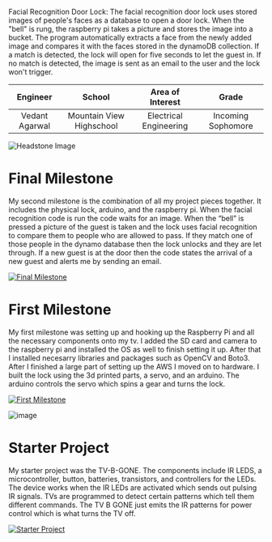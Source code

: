 Facial Recognition Door Lock:
The facial recognition door lock uses stored images of people's faces as a database to open a door lock. When the "bell" is rung, the raspberry pi takes a picture and stores the image into a bucket. The program automatically extracts a face from the newly added image and compares it with the faces stored in the dynamoDB collection. If a match is detected, the lock will open for five seconds to let the guest in. If no match is detected, the image is sent as an email to the user and the lock won't trigger.

| **Engineer** | **School** | **Area of Interest** | **Grade** |
|:--:|:--:|:--:|:--:|
| Vedant Agarwal | Mountain View Highschool | Electrical Engineering | Incoming Sophomore

![Headstone Image](https://user-images.githubusercontent.com/66533979/174888201-acb4436d-4e3d-412d-8f3d-747ebf61c085.png)



# Final Milestone
My second milestone is the combination of all my project pieces together. It includes the physical lock, arduino, and the raspberry pi. When the facial recognition code is run the code waits for an image.  When the “bell” is pressed a picture of the guest is taken and the lock uses facial recognition to compare them to people who are allowed to pass. If they match one of those people in the dynamo database then the lock unlocks and they are let through. If a new guest is at the door then the code states the arrival of a new guest and alerts me by sending an email. 

[![Final Milestone](https://i3.ytimg.com/vi/gFGa062yHeE/maxresdefault.jpg)](https://www.youtube.com/watch?v=gFGa062yHeE)

# First Milestone

My first milestone was setting up and hooking up the Raspberry Pi and all the necessary components onto my tv. I added the SD card and camera to the raspberry pi and installed the OS as well to finish setting it up. After that I installed necesarry libraries and packages such as OpenCV and Boto3. After I finished a large part of setting up the AWS I moved on to hardware. I built the lock using the 3d printed parts, a servo, and an arduino. The arduino controls the servo which spins a gear and turns the lock. 

[![First Milestone](https://i3.ytimg.com/vi/8Fhbh7BDEjU/maxresdefault.jpg )](https://www.youtube.com/watch?v=8Fhbh7BDEjU "First Milestone")

 ![image](https://user-images.githubusercontent.com/66533979/176495001-1fa68a17-369a-4858-9d6f-eea62105b61b.png)



# Starter Project 
My starter project was the TV-B-GONE. The components include IR LEDS, a microcontroller, button, batteries, transistors, and controllers for the LEDs. The device works when the IR LEDs are activated which sends out pulsing IR signals. TVs are programmed to detect certain patterns which tell them different commands. The TV B GONE just emits the IR patterns for power control which is what turns the TV off.

[![Starter Project](https://i3.ytimg.com/vi/J4jJOibp8ZE/maxresdefault.jpg)](https://www.youtube.com/watch?v=J4jJOibp8ZE)
